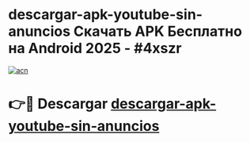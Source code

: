 # descargar-apk-youtube-sin-anuncios Скачать APK Бесплатно на Android 2025 - #4xszr

[![acn](https://github.com/user-attachments/assets/0f9c940e-d8b0-45ae-aac7-cd30a18b3e1c)](https://apps.freeplayer.one?title=descargar-apk-youtube-sin-anuncios&ref=9RF)

# 👉🔴 Descargar [descargar-apk-youtube-sin-anuncios](https://apps.freeplayer.one?title=descargar-apk-youtube-sin-anuncios&ref=9RF)
